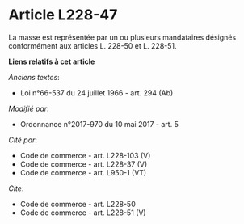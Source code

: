 # Article L228-47

La masse est représentée par un ou plusieurs mandataires désignés conformément aux articles L. 228-50 et L. 228-51.

**Liens relatifs à cet article**

_Anciens textes_:

  - Loi n°66-537 du 24 juillet 1966 - art. 294 (Ab)

_Modifié par_:

  - Ordonnance n°2017-970 du 10 mai 2017 - art. 5

_Cité par_:

  - Code de commerce - art. L228-103 (V)
  - Code de commerce - art. L228-37 (V)
  - Code de commerce - art. L950-1 (VT)

_Cite_:

  - Code de commerce - art. L228-50
  - Code de commerce - art. L228-51 (V)
